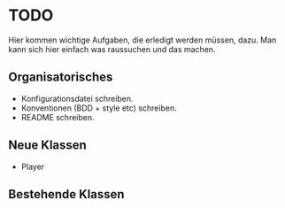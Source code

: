 TODO
====

Hier kommen wichtige Aufgaben, die erledigt werden müssen, dazu.
Man kann sich hier einfach was raussuchen und das machen.

Organisatorisches
-----------------
- Konfigurationsdatei schreiben.
- Konventionen (BDD + style etc) schreiben.
- README schreiben.

Neue Klassen
------------
- Player

Bestehende Klassen
------------------